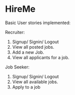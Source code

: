 # HireMe

Basic User stories implemented:

Recruiter:
1. Signup/ Signin/ Logout
2. View all posted jobs.
3. Add a new Job.
4. View all applicants for a job.

Job Seeker:
1. Signup/ Signin/ Logout
2. View all available jobs.
3. Apply to a job
